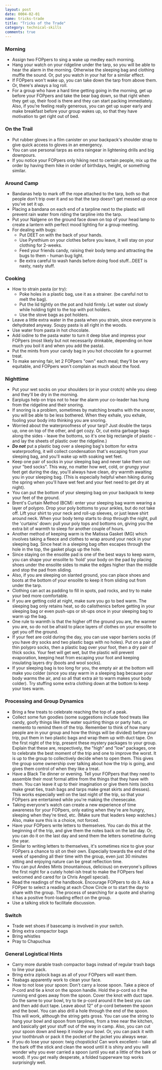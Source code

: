 ```yaml
---
layout: post
date: 0004-02-01
name: tricks-trade
title: "Tricks of the Trade"
category: technical-skills
comments: true
---
```


### Morning

- Assign two FOPpers to sing a wake up medley each morning.
- Hang your watch on your ridgeline under the tarp, so you will be able to hear the alarm in the morning. Otherwise the sleeping bag and clothing muffle the sound. Or, put you watch in your hat for a similar effect.
- If FOPpers won't wake up, you can take down the tarp from above them. Or, there's always a log roll.
- For a group who have a hard time getting going in the morning, get up before your FOPpers and take the bear bag down, so that right when they get up, their food is there and they can start packing immediately. Also, if you're feeling really generous, you can get up super early and make breakfast before your group wakes up, so that they have motivation to get right out of bed.

### On the Trail

- Put rubber gloves in a film canister on your backpack's shoulder strap to give quick access to gloves in an emergency.
- You can use personal tarps as extra raingear in lightening drills and big downpours.
- If you notice your FOPpers only hiking next to certain people, mix up the order by having them hike in order of birthdays, height, or something similar.

### Around Camp

- Bandanas help to mark off the rope attached to the tarp, both so that people don't trip over it and so that the tarp doesn't get messed up once you've set it up.
- Placing a bandana on each end of a tarpline next to the plastic will prevent rain water from riding the tarpline into the tarp.
- Put your Nalgene on the ground face down on top of your head lamp to create a lantern with perfect mood lighting for a group meeting.
- For dealing with bugs:
	- Put DEET on with the back of your hands.
	- Use Pyrethium on your clothes before you leave, it will stay on your clothing for 2-weeks.
	- Feed your friends candy, raising their body temp and attracting the bugs to them - human bug light.
	- Be extra careful to wash hands before doing food stuff...DEET is nasty, nasty stuff.

### Cooking

- How to strain pasta (or try):
	- Poke holes in a plastic bag, use it as a strainer. (be careful not to melt the bag).
	- Put the lid tightly on the pot and hold firmly. Let water out slowly while holding tight to the top with pot holders.
	- Use the stove bags as pot holders.
- Leave a little extra water in the pasta when you strain, since everyone is dehydrated anyway. Soupy pasta is all right in the woods.
- Use water from pasta in hot chocolate.
- Add iodine to the pasta water to turn it deep blue and impress your FOPpers (most likely but not necessarily drinkable, depending on how much you boil it and when you add the pasta).
- Put the mints from your candy bag in you hot chocolate for a gourmet treat.
- To make serving fair, let 2 FOPpers "own" each meal; they'll be very equitable, and FOPpers won't complain as much about the food.

### Nighttime

- Put your wet socks on your shoulders (or in your crotch) while you sleep and they'll be dry in the morning.
- Earplugs help on trips not to hear the alarm your co-leader has hung from the ridgeline and their snoring.
- If snoring is a problem, sometimes by matching breaths with the snorer, you will be able to be less bothered. When they exhale, you exhale, fooling your body into thinking you are snoring.
- Worried about the waterproofness of your tarp? Just double the tarps up, one on top of the other, and get cozy. Or, cut extra garbage bags along the sides - leave the bottoms, so it's one big rectangle of plastic - and lay the sheets of plastic over the ridgeline.)
- ***Do not*** put a plastic bag over a sleeping bag's bottom for extra waterproofing, it will collect condensation that's escaping from your sleeping bag, and you'll wake up with soaking wet feet.
- Keep one pair of socks in your sleeping bag and never take them out: your "bed socks". This way, no matter how wet, cold, or grungy your feet get during the day, you'll always have clean, dry warmth awaiting you in your sleeping bag. (This is especially helpful when hiking during the spring when you'll have wet feet and your feet need to get dry at night).
- You can put the bottom of your sleeping bag on your backpack to keep your feet of the ground.
- Brent's Curtain Method (BCM): enter your sleeping bag warm wearing a layer of polypro. Drop your poly bottoms to your ankles, but do not take off. Lift your shirt to your neck and roll-up sleeves, or just leave shirt around neck. When your body temp starts to drop through the night, pull the 'curtains' down: pull your poly tops and bottoms on, giving you the extra bit of warmth to sleep for another couple of hours.
- Another method of keeping warm is the Matissa Gasket (MG) which involves taking a fleece and clothes to wrap around your neck in your sleeping bag. Since heat in a sleeping bag often escapes through the hole in the top, the gasket plugs up the hole.
- Since staying on the ensolite pad is one of the best ways to keep warm, you can shape your ensolite to 'hold' your body on the pad by placing shoes under the ensolite sides to make the edges higher than the middle and stop the pad from sliding.
- Also, if you are sleeping on slanted ground, you can place shoes and boots at the bottom of your ensolite to keep it from sliding out from under the tarp.
- Clothing can act as padding to fill in spots, pad rocks, and try to make your bed more comfortable.
- If you are getting cold at night, make sure you go to bed warm. The sleeping bag only retains heat, so do calisthenics before getting in your sleeping bag or even push-ups or sit-ups once in your sleeping bag to warm up the bag.
- One rule to warmth is that the higher off the ground you are, the warmer you are, so do not be afraid to place layers of clothes on your ensolite to get you off the ground.
- If your feet are cold during the day, you can use vapor barriers socks (if you have dry socks and two plastic bags with no holes). Put on a pair of thin polypro socks, then a plastic bag over your foot, then a dry pair of thick socks. Your feet will get wet, but the plastic will prevent evaporation, keeping heat from escaping your foot and keeping insulating layers dry (boots and wool socks).
- If your sleeping bag is too long for you, the empty air at the bottom will make you colder (since you stay warm in a sleeping bag because your body warms the air, and so all that extra air to warm makes your body colder). Try stuffing some extra clothing down at the bottom to keep your toes warm.

### Processing and Group Dynamics

- Bring a few treats to celebrate reaching the top of a peak.
- Collect some fun goodies (some suggestions include food treats like candy, goofy things like little water squirting things or party hats, or memento to remind them of the trip. Remember to think of how many people are in your group and how the things will be divided) before your trip, put them in two plastic bags and wrap them up with duct tape. On the first night of the trip, present these mystery packages to your group. Explain that these are, respectively, the "high" and "low" packages, one to celebrate the best moment of the trip and one to improve the worst. It is up to the group to collectively decide when to open them. This gives the group some ownership over talking about how the trip is going, and gives them control of when they like a treat.
- Have a Black Tie dinner or evening. Tell your FOPpers that they need to assemble their most formal attire from the things that they have with them. You can leave it up to their imagination or give them hints (socks make great ties, trash bags and tarps make great skirts and dresses). This works especially well on the last night of the trip, so that your FOPpers are entertained while you're making the cheesecake.
- Taking everyone's watch can create a new experience of time awareness for your FOPpers, only eating when they're are hungry, sleeping when they're tired, etc. (Make sure that leaders keep watches.) Also, make sure this is a choice, not forced.
- Have your FOPpers write letters to themselves. You can do this at the beginning of the trip, and give them the notes back on the last day. Or, you can do it on the last day and send them the letters sometime during the year.
- Similar to writing letters to themselves, it's sometimes nice to give your FOPpers a chance to sit on their own. Especially towards the end of the week of spending all their time with the group, even just 30 minutes sitting and enjoying nature can be great reflection time.
- You can put Andes Mints (mountainous, delicious) on everyone's pillows the first night for a cutely hotel-ish treat to make the FOPpers feel welcomed and cared for (a Chris Angell special).
- Read the readings of the handbook. Encourage FOPpers to do it. Ask a FOPper to select a reading at each Chow Circle or to start the day to share with the group. The process of searching for a quote and sharing it has a positive front-loading effect on the group.
- Use a talking stick to facilitate discussion.

### Switch

- Trade wet shoes if basecamp is involved in your switch.
- Bring extra compactor bags
- Bring whistles
- Pray to Chapuchua

### General Logistical Hints

- Carry more durable trash compactor bags instead of regular trash bags to line your pack.
- Bring extra ziplock bags as all of your FOPpers will want them.
- Teabags apparently work to clean your face.
- How to not lose your spoon: Don't carry a loose spoon. Take a piece of P-cord and tie a knot on the spoon handle. Hold the p-cord so it the running end goes away from the spoon. Cover the knot with duct tape. Do the same to your bowl, try to tie p-cord around it the best you can and then add duct tape. Leave about 12" of p-cord between the spoon and the bowl. You can also drill a hole through the end of the spoon. This will work, although the string gets gross. You can use the string to hang your bowl and spoon from tarplines, from a tree near the kitchen, and basically get your stuff out of the way in camp. Also, you can cut your spoon down and keep it inside your bowl. Or, you can pack it with your toothbrush or pack it the pocket of the jacket you always wear.
- If you do lose your spoon: twig chopsticks! Can work excellent-- take all the bark off the stick and clean the wood until it is shiny and you will wonder why you ever carried a spoon (until you eat a little of the bark or wood). If you get really desperate, a folded tupperware top works surprisingly well.